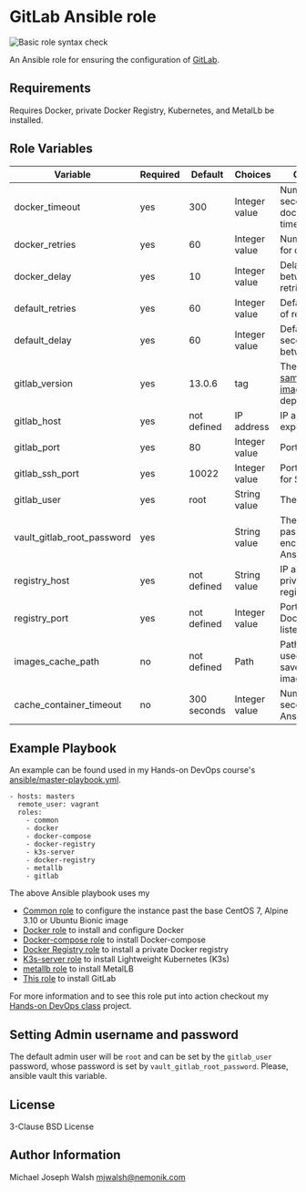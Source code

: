 # GitLab Ansible role

![Basic role syntax check](https://github.com/nemonik/gitlab-role/workflows/Basic%20role%20syntax%20check/badge.svg)

An Ansible role for ensuring the configuration of [GitLab](https://about.gitlab.com/).

## Requirements

Requires Docker, private Docker Registry, Kubernetes, and MetalLb be installed.

## Role Variables

| Variable                   | Required | Default               | Choices       | Comments                                                                                   |
|----------------------------|----------|-----------------------|---------------|--------------------------------------------------------------------------------------------|
| docker_timeout             | yes      | 300                   | Integer value | Number of seconds before docker pull timeout                                               |
| docker_retries             | yes      | 60                    | Integer value | Number of tries for docker pull                                                            |
| docker_delay               | yes      | 10                    | Integer value | Delay in seconds between pull retries                                                      |
| default_retries            | yes      | 60                    | Integer value | Default number of retries                                                                  |
| default_delay              | yes      | 60                    | Integer value | Default delay in seconds between retries                                                   |
| gitlab_version             | yes      | 13.0.6                | tag           | The [sameersbn/gitlab image](https://hub.docker.com/r/sameersbn/gitlab/tags) tag to deploy |
| gitlab_host                | yes      | not defined           | IP address    | IP address to expose as                                                                    |
| gitlab_port                | yes      | 80                    | Integer value | Port to listen on                                                                          |
| gitlab_ssh_port            | yes      | 10022                 | Integer value | Port to listen on for SSH                                                                  |
| gitlab_user                | yes      | root                  | String value  | The admin user                                                                             | 
| vault_gitlab_root_password | yes      |                       | String value  | The admin password store encrypted in an Ansible vault file                                |
| registry_host              | yes      | not defined           | String value  | IP address of private Docker registry                                                      |
| registry_port              | yes      | not defined           | Integer value | Port the private Docker registry listens on                                                |
| images_cache_path          | no       | not defined           | Path          | Path to folder used to cache saved Docker images                                           |
| cache_container_timeout    | no       | 300 seconds           | Integer value | Number of seconds before Ansible times out                                                 |

## Example Playbook

An example can be found used in my Hands-on DevOps course's [ansible/master-playbook.yml](https://github.com/nemonik/hands-on-DevOps/blob/master/ansible/master-playbook.yml).

```
- hosts: masters
  remote_user: vagrant
  roles:
    - common
    - docker
    - docker-compose
    - docker-registry
    - k3s-server
    - docker-registry
    - metallb
    - gitlab
```


The above Ansible playbook uses my

- [Common role](https://github.com/nemonik/common-role) to configure the instance past the base CentOS 7, Alpine 3.10 or Ubuntu Bionic image
- [Docker role](https://github.com/nemonik/docker-role) to install and configure Docker
- [Docker-compose role](https://github.com/nemonik/docker-compose-role) to install Docker-compose
- [Docker Registry role](https://github.com/nemonik/docker-registry-role) to install a private Docker registry
- [K3s-server role](https://github.com/nemonik/k3s-server-role) to install Lightweight Kubernetes (K3s)
- [metallb role](https://github.com/nemonik/metallb-role) to install MetalLB
- [This role](https://github.com/nemonik/gitlab-role) to install GitLab

For more information and to see this role put into action checkout my [Hands-on DevOps class](https://github.com/nemonik/hands-on-DevOps) project.

## Setting Admin username and password

The default admin user will be `root` and can be set by the `gitlab_user` password, whose password is set by `vault_gitlab_root_password`.  Please, ansible vault this variable.

## License

3-Clause BSD License

## Author Information

Michael Joseph Walsh <mjwalsh@nemonik.com>
